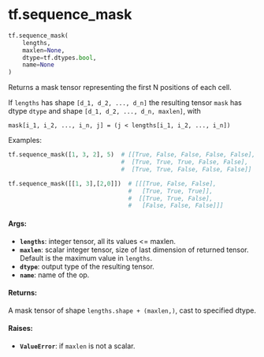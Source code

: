 <div itemscope itemtype="http://developers.google.com/ReferenceObject">
<meta itemprop="name" content="tf.sequence_mask" />
<meta itemprop="path" content="Stable" />
</div>

# tf.sequence_mask

``` python
tf.sequence_mask(
    lengths,
    maxlen=None,
    dtype=tf.dtypes.bool,
    name=None
)
```

Returns a mask tensor representing the first N positions of each cell.

If `lengths` has shape `[d_1, d_2, ..., d_n]` the resulting tensor `mask` has
dtype `dtype` and shape `[d_1, d_2, ..., d_n, maxlen]`, with

```
mask[i_1, i_2, ..., i_n, j] = (j < lengths[i_1, i_2, ..., i_n])
```

Examples:

```python
tf.sequence_mask([1, 3, 2], 5)  # [[True, False, False, False, False],
                                #  [True, True, True, False, False],
                                #  [True, True, False, False, False]]

tf.sequence_mask([[1, 3],[2,0]])  # [[[True, False, False],
                                  #   [True, True, True]],
                                  #  [[True, True, False],
                                  #   [False, False, False]]]
```

#### Args:

* <b>`lengths`</b>: integer tensor, all its values <= maxlen.
* <b>`maxlen`</b>: scalar integer tensor, size of last dimension of returned tensor.
    Default is the maximum value in `lengths`.
* <b>`dtype`</b>: output type of the resulting tensor.
* <b>`name`</b>: name of the op.


#### Returns:

A mask tensor of shape `lengths.shape + (maxlen,)`, cast to specified dtype.

#### Raises:

* <b>`ValueError`</b>: if `maxlen` is not a scalar.